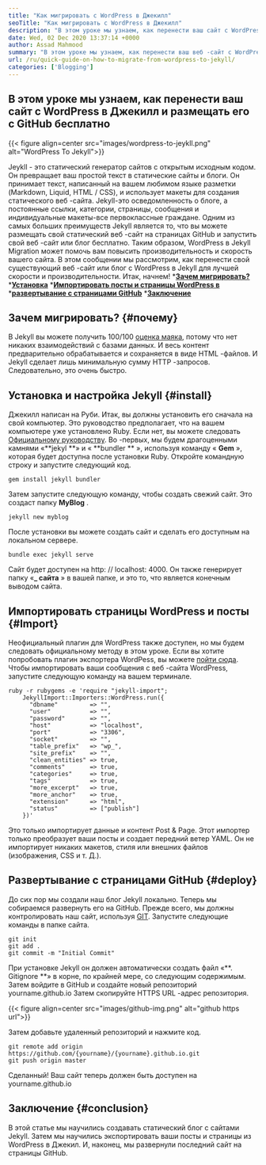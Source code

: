 ```yaml
---
title: "Как мигрировать с WordPress в Джекилл" 
seoTitle: "Как мигрировать с WordPress в Джекилл" 
description: "В этом уроке мы узнаем, как перенести ваш сайт с WordPress в Джекил в быстрых и простых шагах. Давайте начнем!" 
date: Wed, 02 Dec 2020 13:37:14 +0000
author: Assad Mahmood
summary: "В этом уроке мы узнаем, как перенести ваш веб -сайт с WordPress в Джекилл и размещать его с GitHub бесплатно" 
url: /ru/quick-guide-on-how-to-migrate-from-wordpress-to-jekyll/
categories: ['Blogging']
---
```


## В этом уроке мы узнаем, как перенести ваш сайт с WordPress в Джекилл и размещать его с GitHub бесплатно

{{< figure align=center src="images/wordpress-to-jeykll.png" alt="WordPress To Jekyll">}}

Jeykll - это статический генератор сайтов с открытым исходным кодом. Он превращает ваш простой текст в статические сайты и блоги. Он принимает текст, написанный на вашем любимом языке разметки (Markdown, Liquid, HTML / CSS), и использует макеты для создания статического веб -сайта. Jekyll-это осведомленность о блоге, а постоянные ссылки, категории, страницы, сообщения и индивидуальные макеты-все первоклассные граждане. Одним из самых больших преимуществ Jekyll является то, что вы можете размещать свой статический веб -сайт на страницах GitHub и запустить свой веб -сайт или блог бесплатно. Таким образом, WordPress в Jekyll Migration может помочь вам повысить производительность и скорость вашего сайта.
В этом сообщении мы рассмотрим, как перенести свой существующий веб -сайт или блог с WordPress в Jekyll для лучшей скорости и производительности. Итак, начнем!
  ***[Зачем мигрировать?][1]** 
  ***[Установка][2]** 
  ***[Импортировать посты и страницы WordPress в][3]** 
  ***[развертывание с страницами GitHub][4]** 
  ***[Заключение][5]** 

## Зачем мигрировать?   {#почему}
В Jekyll вы можете получить 100/100 [оценка маяка][6], потому что нет никаких взаимодействий с базами данных. И весь контент предварительно обрабатывается и сохраняется в виде HTML -файлов. И Jekyll сделает лишь минимальную сумму HTTP -запросов. Следовательно, это очень быстро.

## Установка и настройка Jekyll   {#install}
Джекилл написан на Руби. Итак, вы должны установить его сначала на свой компьютер. Это руководство предполагает, что на вашем компьютере уже установлено Ruby. Если нет, вы можете следовать [Официальному руководству][7].
Во -первых, мы будем драгоценными камнями «**jekyl **» и « **bundler ** », используя команду « **Gem**  », которая будет доступна после установки Ruby. Откройте командную строку и запустите следующий код.
```
gem install jekyll bundler
```
Затем запустите следующую команду, чтобы создать свежий сайт. Это создаст папку **MyBlog** .
```
jekyll new myblog
```
После установки вы можете создать сайт и сделать его доступным на локальном сервере.
```
bundle exec jekyll serve
```
Сайт будет доступен на http: // localhost: 4000. Он также генерирует папку «**_ сайта** » в вашей папке, и это то, что является конечным выводом сайта.

## Импортировать страницы WordPress и посты   {#Import}
Неофициальный плагин для WordPress также доступен, но мы будем следовать официальному методу в этом уроке. Если вы хотите попробовать плагин экспортера WordPess, вы можете [пойти сюда][8].
Чтобы импортировать ваши сообщения с веб -сайта WordPress, запустите следующую команду на вашем терминале.
```
ruby -r rubygems -e 'require "jekyll-import";
    JekyllImport::Importers::WordPress.run({
      "dbname"         => "",
      "user"           => "",
      "password"       => "",
      "host"           => "localhost",
      "port"           => "3306",
      "socket"         => "",
      "table_prefix"   => "wp_",
      "site_prefix"    => "",
      "clean_entities" => true,
      "comments"       => true,
      "categories"     => true,
      "tags"           => true,
      "more_excerpt"   => true,
      "more_anchor"    => true,
      "extension"      => "html",
      "status"         => ["publish"]
    })'
```
Это только импортирует данные и контент Post & Page. Этот импортер только преобразует ваши посты и создает передний ветер YAML. Он не импортирует никаких макетов, стиля или внешних файлов (изображения, CSS и т. Д.).

## **Развертывание с страницами GitHub**    {#deploy}
До сих пор мы создали наш блог Jekyll локально. Теперь мы собираемся развернуть его на GitHub. Прежде всего, мы должны контролировать наш сайт, используя [GIT][9]. Запустите следующие команды в папке сайта.
```
git init
git add .
git commit -m "Initial Commit"
```
При установке Jekyll он должен автоматически создать файл «**. Gitignore **» в корне, по крайней мере, со следующим содержимым.
Затем войдите в GitHub и создайте новый репозиторий yourname.github.io
Затем скопируйте HTTPS URL -адрес репозитория.

{{< figure align=center src="images/github-img.png" alt="github https url">}}

Затем добавьте удаленный репозиторий и нажмите код.
```
git remote add origin https://github.com/{yourname}/{yourname}.github.io.git
git push origin master
```
Сделанный! Ваш сайт теперь должен быть доступен на yourname.github.io

## Заключение   {#conclusion}
В этой статье мы научились создавать статический блог с сайтами Jekyll. Затем мы научились экспортировать ваши посты и страницы из WordPress в Джекил. И, наконец, мы развернули последний сайт на страницы GitHub.

  
[1]: #why
[2]: #install
[3]: #import
[4]: #deploy
[5]: #conclusion
[6]: https://web.dev/performance-scoring/
[7]: https://www.ruby-lang.org/en/documentation/installation/
[8]: https://wordpress.org/plugins/jekyll-exporter/
[9]: https://git-scm.com/
